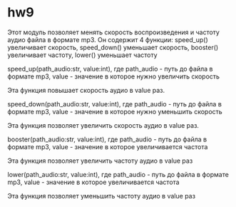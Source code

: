 # hw9

Этот модуль позволяет менять скорость воспроизведения и частоту аудио файла в формате mp3. 
Он содержит 4 функции: speed_up() увеличивает скорость, speed_down() уменьшает скорость, booster() увеличивает частоту, lower() уменьшает частоту


speed_up(path_audio:str, value:int), где path_audio - путь до файла в формате mp3, value - значение в которое нужно увеличить скорость

Эта функция повышает скорость аудио в value раз.

speed_down(path_audio:str, value:int), где path_audio - путь до файла в формате mp3, value - значение в которое нужно уменьшить скорость

Эта функция позволяет увеличить скорость аудио в value раз.


booster(path_audio:str, value:int), где path_audio - путь до файла в формате mp3, value - значение в которое увеличивается частота

Эта функция позволяет увеличить частоту аудио в value раз

lower(path_audio:str, value:int), где path_audio - путь до файла в формате mp3, value - значение в которое увеличивается частота

Эта функция позволяет уменьшить частоту аудио в value раз

